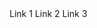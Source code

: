 <div class="nav" style="margin:auto;">
    <a style="color:inherit;text-decoration:none;outline:0;">Link 1</a>
    <a style="color:inherit;text-decoration:none;outline:0;">Link 2</a>
    <a style="color:inherit;text-decoration:none;outline:0;">Link 3</a>
</div>
